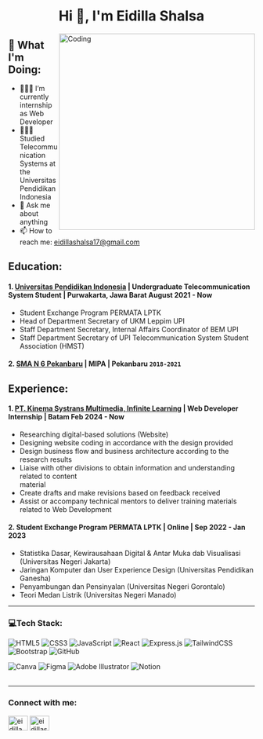 <h1 align="center">Hi 👋, I'm Eidilla Shalsa</h1>
<img align="right" alt="Coding" width="400" src="https://hackernoon.com/images/f2px36fy.gif">

## 📌 What I'm Doing:
- 👩🏻‍💻 I’m currently internship as Web Developer 
- 👩🏻‍🎓 Studied Telecommunication Systems at the Universitas Pendidikan Indonesia
- 💬 Ask me about anything
- 📫 How to reach me: eidillashalsa17@gmail.com

## Education:

#### 1. [Universitas Pendidikan Indonesia](https://www.upi.edu/) | Undergraduate Telecommunication System Student | Purwakarta, Jawa Barat August 2021 - Now 
   - Student Exchange Program PERMATA LPTK
   - Head of Department Secretary of UKM Leppim UPI
   - Staff Department Secretary, Internal Affairs Coordinator of BEM UPI
   - Staff Department Secretary of UPI Telecommunication System Student Association (HMST)
     
 #### 2. [SMA N 6 Pekanbaru](https://sman6pekanbaru.sch.id/) | MIPA | Pekanbaru `2018-2021`
 
## Experience:
#### 1. [PT. Kinema Systrans Multimedia, Infinite Learning](https://www.infinitelearning.id/) | Web Developer Internship | Batam Feb 2024 - Now
   - Researching digital-based solutions (Website)
   - Designing website coding in accordance with the design provided
   - Design business flow and business architecture according to the research results
   - Liaise with other divisions to obtain information and understanding related to content    
     material
   - Create drafts and make revisions based on feedback received
   - Assist or accompany technical mentors to deliver training materials related to Web 
     Development
     
#### 2. Student Exchange Program PERMATA LPTK | Online | Sep 2022 - Jan 2023
   - Statistika Dasar, Kewirausahaan Digital & Antar Muka dab Visualisasi (Universitas Negeri 
     Jakarta)
   - Jaringan Komputer dan User Experience Design (Universitas Pendidikan Ganesha)
   - Penyambungan dan Pensinyalan (Universitas Negeri Gorontalo)
   - Teori Medan Listrik (Universitas Negeri Manado)
---

### 💻Tech Stack:
![HTML5](https://img.shields.io/badge/html5-%23E34F26.svg?style=for-the-badge&logo=html5&logoColor=white)
![CSS3](https://img.shields.io/badge/css3-%231572B6.svg?style=for-the-badge&logo=css3&logoColor=white)
![JavaScript](https://img.shields.io/badge/javascript-%23323330.svg?style=for-the-badge&logo=javascript&logoColor=%23F7DF1E)
![React](https://img.shields.io/badge/react-%2320232a.svg?style=for-the-badge&logo=react&logoColor=%2361DAFB)
![Express.js](https://img.shields.io/badge/express.js-%23404d59.svg?style=for-the-badge&logo=express&logoColor=%2361DAFB)
![TailwindCSS](https://img.shields.io/badge/tailwindcss-%2338B2AC.svg?style=for-the-badge&logo=tailwind-css&logoColor=white)
![Bootstrap](https://img.shields.io/badge/bootstrap-%238511FA.svg?style=for-the-badge&logo=bootstrap&logoColor=white)
![GitHub](https://img.shields.io/badge/github-%23121011.svg?style=for-the-badge&logo=github&logoColor=white)

![Canva](https://img.shields.io/badge/Canva-%2300C4CC.svg?style=for-the-badge&logo=Canva&logoColor=white)
![Figma](https://img.shields.io/badge/figma-%23F24E1E.svg?style=for-the-badge&logo=figma&logoColor=white)
![Adobe Illustrator](https://img.shields.io/badge/adobe%20illustrator-%23FF9A00.svg?style=for-the-badge&logo=adobe%20illustrator&logoColor=white)
![Notion](https://img.shields.io/badge/Notion-%23000000.svg?style=for-the-badge&logo=notion&logoColor=white)
<br />
<br />

---
<h3 align="left">Connect with me:</h3>
<p align="left">
<a href="https://linkedin.com/in/eidilla shalsadiza" target="blank"><img align="center" src="https://raw.githubusercontent.com/rahuldkjain/github-profile-readme-generator/master/src/images/icons/Social/linked-in-alt.svg" alt="eidilla shalsadiza" height="30" width="40" /></a>
<a href="https://instagram.com/eidillashalsadiza" target="blank"><img align="center" src="https://raw.githubusercontent.com/rahuldkjain/github-profile-readme-generator/master/src/images/icons/Social/instagram.svg" alt="eidillashalsadiza" height="30" width="40" /></a>
</p>

[webdev]: https://github.com/dilleeh/dilleeh

